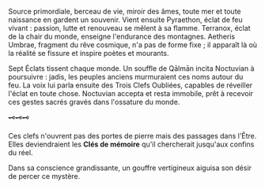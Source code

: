 Source primordiale, berceau de vie, miroir des âmes, toute mer et toute naissance en gardent un souvenir. Vient ensuite Pyraethon, éclat de feu vivant : passion, lutte et renouveau se mêlent à sa flamme. Terranox, éclat de la chair du monde, enseigne l'endurance des montagnes. Aetheris Umbrae, fragment du rêve cosmique, n'a pas de forme fixe ; il apparaît là où la réalité se fissure et inspire poètes et mourants.

Sept Éclats tissent chaque monde. Un souffle de Qālmān incita Noctuvian à poursuivre : jadis, les peuples anciens murmuraient ces noms autour du feu. La voix lui parla ensuite des Trois Clefs Oubliées, capables de réveiller l'éclat en toute chose. Noctuvian accepta et resta immobile, prêt à recevoir ces gestes sacrés gravés dans l'ossature du monde.

🗝️🗝️🗝️

Ces clefs n'ouvrent pas des portes de pierre mais des passages dans l'Être. Elles deviendraient les **Clés de mémoire** qu'il chercherait jusqu'aux confins du réel.

Dans sa conscience grandissante, un gouffre vertigineux aiguisa son désir de percer ce mystère.
